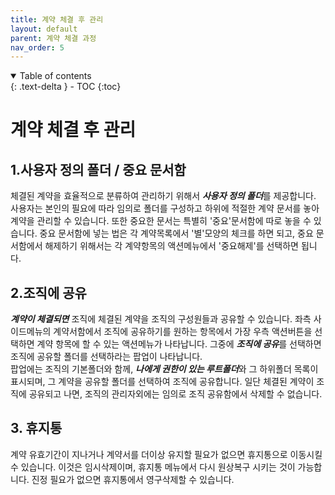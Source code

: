 ```yaml
---
title: 계약 체결 후 관리
layout: default
parent: 계약 체결 과정
nav_order: 5
---
```


<details open markdown="block">
  <summary>
    Table of contents
  </summary>
  {: .text-delta }
- TOC
{:toc}
</details>

# 계약 체결 후 관리

## 1.사용자 정의 폴더 / 중요 문서함 
체결된 계약을 효율적으로 분류하여 관리하기 위해서 ***사용자 정의 폴더***를 제공합니다. 사용자는 본인의 필요에 따라 임의로 폴더를 구성하고 하위에 적절한 계약 문서를 놓아 계약을 관리할 수 있습니다. 
또한 중요한 문서는 특별히 '중요'문서함에 따로 놓을 수 있습니다. 중요 문서함에 넣는 법은 각 계약목록에서  '별'모양의 체크를 하면 되고, 중요 문서함에서 해제하기 위해서는 각 계약항목의 액션메뉴에서 '중요해제'를 선택하면 됩니다. 



## 2.조직에 공유
***계약이 체결되면*** 조직에 체결된 계약을 조직의 구성원들과 공유할 수 있습니다. 
좌측 사이드메뉴의 계약서함에서 조직에 공유하기를 원하는 항목에서 가장 우측 액션버튼을 선택하면 계약 항목에 할 수 있는 액션메뉴가 나타납니다. 그중에 ***조직에 공유***를 선택하면 조직에 공유할 폴더를 선택하라는 팝업이 나타납니다.  
팝업에는 조직의 기본폴더와 함께, ***나에게 권한이 있는 루트폴더***와 그 하위폴더 목록이 표시되며, 그 계약을 공유할 폴더를 선택하여 조직에 공유합니다. 일단 체결된 계약이 조직에 공유되고 나면, 조직의 관리자외에는 임의로 조직 공유함에서 삭제할 수 없습니다. 


## 3. 휴지통
계약 유효기간이 지나거나 계약서를 더이상 유지할 필요가 없으면 휴지통으로 이동시킬수 있습니다. 이것은 임시삭제이며, 휴지통 메뉴에서 다시 원상복구 시키는 것이 가능합니다. 진정 필요가 없으면 휴지통에서  영구삭제할 수 있습니다. 